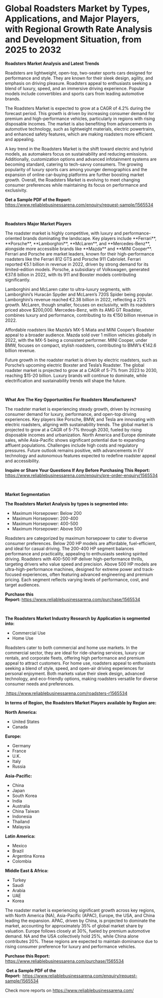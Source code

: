 <p><h1>Global Roadsters Market by Types, Applications, and Major Players, with Regional Growth Rate Analysis and Development Situation, from 2025 to 2032</h1></p><p><strong>Roadsters Market Analysis and Latest Trends</strong></p>
<p><p>Roadsters are lightweight, open-top, two-seater sports cars designed for performance and style. They are known for their sleek design, agility, and emphasis on driving pleasure. Roadsters appeal to enthusiasts seeking a blend of luxury, speed, and an immersive driving experience. Popular models include convertibles and sports cars from leading automotive brands.</p><p>The Roadsters Market is expected to grow at a CAGR of 4.2% during the forecast period. This growth is driven by increasing consumer demand for premium and high-performance vehicles, particularly in regions with rising disposable incomes. The market is also benefiting from advancements in automotive technology, such as lightweight materials, electric powertrains, and enhanced safety features, which are making roadsters more efficient and appealing.</p><p>A key trend in the Roadsters Market is the shift toward electric and hybrid models, as automakers focus on sustainability and reducing emissions. Additionally, customization options and advanced infotainment systems are becoming standard, catering to tech-savvy consumers. The growing popularity of luxury sports cars among younger demographics and the expansion of online car-buying platforms are further boosting market growth. Overall, the Roadsters Market is evolving to meet changing consumer preferences while maintaining its focus on performance and exclusivity.</p></p>
<p><strong>Get a Sample PDF of the Report:&nbsp;</strong> <a href="https://www.reliablebusinessarena.com/enquiry/request-sample/1565534?utm_campaign=2039&utm_medium=2&utm_source=Github&utm_content=ia&utm_term=21012025&utm_id=roadsters">https://www.reliablebusinessarena.com/enquiry/request-sample/1565534</a></p>
<p>&nbsp;</p>
<p><strong>Roadsters Major Market Players</strong></p>
<p><p>The roadster market is highly competitive, with luxury and performance-oriented brands dominating the landscape. Key players include **Ferrari**, **Porsche**, **Lamborghini**, **McLaren**, and **Mercedes-Benz**, alongside more accessible brands like **Mazda** and **MINI Cooper**. Ferrari and Porsche are market leaders, known for their high-performance roadsters like the Ferrari 812 GTS and Porsche 911 Cabriolet. Ferrari reported €5.1 billion in revenue in 2022, driven by strong demand for its limited-edition models. Porsche, a subsidiary of Volkswagen, generated €37.6 billion in 2022, with its 911 and Boxster models contributing significantly.</p><p>Lamborghini and McLaren cater to ultra-luxury segments, with Lamborghini’s Huracán Spyder and McLaren’s 720S Spider being popular. Lamborghini’s revenue reached €2.38 billion in 2022, reflecting a 22% growth. McLaren, though smaller, focuses on exclusivity, with its roadsters priced above $200,000. Mercedes-Benz, with its AMG GT Roadster, combines luxury and performance, contributing to its €150 billion revenue in 2022.</p><p>Affordable roadsters like Mazda’s MX-5 Miata and MINI Cooper’s Roadster appeal to a broader audience. Mazda sold over 1 million vehicles globally in 2022, with the MX-5 being a consistent performer. MINI Cooper, under BMW, focuses on compact, stylish roadsters, contributing to BMW’s €142.6 billion revenue.</p><p>Future growth in the roadster market is driven by electric roadsters, such as Porsche’s upcoming electric Boxster and Tesla’s Roadster. The global roadster market is projected to grow at a CAGR of 5-7% from 2023 to 2030, reaching $15-20 billion. Luxury brands will continue to dominate, while electrification and sustainability trends will shape the future.</p></p>
<p>&nbsp;</p>
<p><strong>What Are The Key Opportunities For Roadsters Manufacturers?</strong></p>
<p><p>The roadster market is experiencing steady growth, driven by increasing consumer demand for luxury, performance, and open-top driving experiences. Key players like Porsche, BMW, and Tesla are innovating with electric roadsters, aligning with sustainability trends. The global market is projected to grow at a CAGR of 5-7% through 2030, fueled by rising disposable incomes and urbanization. North America and Europe dominate sales, while Asia-Pacific shows significant potential due to expanding affluent populations. Challenges include high costs and regulatory pressures. Future outlook remains positive, with advancements in EV technology and autonomous features expected to redefine roadster appeal and accessibility.</p></p>
<p><strong>Inquire or Share Your Questions If Any Before Purchasing This Report:</strong> <a href="https://www.reliablebusinessarena.com/enquiry/pre-order-enquiry/1565534?utm_campaign=2039&utm_medium=2&utm_source=Github&utm_content=ia&utm_term=21012025&utm_id=roadsters">https://www.reliablebusinessarena.com/enquiry/pre-order-enquiry/1565534</a></p>
<p>&nbsp;</p>
<p><strong>Market Segmentation</strong></p>
<p><strong>The Roadsters Market Analysis by types is segmented into:</strong></p>
<p><ul><li>Maximum Horsepower: Below 200</li><li>Maximum Horsepower: 200-400</li><li>Maximum Horsepower: 400-500</li><li>Maximum Horsepower: Above 500</li></ul></p>
<p><p>Roadsters are categorized by maximum horsepower to cater to diverse consumer preferences. Below 200 HP models are affordable, fuel-efficient, and ideal for casual driving. The 200-400 HP segment balances performance and practicality, appealing to enthusiasts seeking spirited driving. Roadsters with 400-500 HP deliver high-performance thrills, targeting drivers who value speed and precision. Above 500 HP models are ultra-high-performance machines, designed for extreme power and track-focused experiences, often featuring advanced engineering and premium pricing. Each segment reflects varying levels of performance, cost, and target audiences.</p></p>
<p><strong>Purchase this Report:&nbsp;</strong><a href="https://www.reliablebusinessarena.com/purchase/1565534?utm_campaign=2039&utm_medium=2&utm_source=Github&utm_content=ia&utm_term=21012025&utm_id=roadsters">https://www.reliablebusinessarena.com/purchase/1565534</a></p>
<p>&nbsp;</p>
<p><strong>The Roadsters Market Industry Research by Application is segmented into:</strong></p>
<p><ul><li>Commercial Use</li><li>Home Use</li></ul></p>
<p><p>Roadsters cater to both commercial and home use markets. In the commercial sector, they are ideal for ride-sharing services, luxury car rentals, and corporate fleets, offering high performance and premium appeal to attract customers. For home use, roadsters appeal to enthusiasts seeking a blend of style, speed, and open-air driving experiences for personal enjoyment. Both markets value their sleek design, advanced technology, and eco-friendly options, making roadsters versatile for diverse consumer needs and preferences.</p></p>
<p><a href="https://www.reliablebusinessarena.com/roadsters-r1565534?utm_campaign=2039&utm_medium=2&utm_source=Github&utm_content=ia&utm_term=21012025&utm_id=roadsters">&nbsp;https://www.reliablebusinessarena.com/roadsters-r1565534</a></p>
<p><strong>In terms of Region, the Roadsters Market Players available by Region are:</strong></p>
<p>
    <p> <strong> North America: </strong>
        <ul>
            <li>United States</li>
            <li>Canada</li>
        </ul>
        </p> 
    <p> <strong> Europe: </strong>
        <ul>
            <li>Germany</li>
            <li>France</li>
            <li>U.K.</li>
            <li>Italy</li>
            <li>Russia</li>
        </ul>
        </p> 
    <p> <strong> Asia-Pacific: </strong>
        <ul>
            <li>China</li>
            <li>Japan</li>
            <li>South Korea</li>
            <li>India</li>
            <li>Australia</li>
            <li>China Taiwan</li>
            <li>Indonesia</li>
            <li>Thailand</li>
            <li>Malaysia</li>
        </ul>
        </p> 
    <p> <strong> Latin America: </strong>
        <ul>
            <li>Mexico</li>
            <li>Brazil</li>
            <li>Argentina Korea</li>
            <li>Colombia</li>
        </ul>
        </p> 
    <p> <strong> Middle East & Africa: </strong>
        <ul>
            <li>Turkey</li>
            <li>Saudi</li>
            <li>Arabia</li>
            <li>UAE</li>
            <li>Korea</li>
        </ul>
    </p>
    </p>
<p><p>The roadster market is experiencing significant growth across key regions, with North America (NA), Asia-Pacific (APAC), Europe, the USA, and China leading the expansion. APAC, driven by China, is projected to dominate the market, accounting for approximately 35% of global market share by valuation. Europe follows closely at 30%, fueled by premium automotive demand. NA and the USA collectively hold 25%, while China alone contributes 20%. These regions are expected to maintain dominance due to rising consumer preference for luxury and performance vehicles.</p></p>
<p><strong>Purchase this Report: </strong><a href="https://www.reliablebusinessarena.com/purchase/1565534?utm_campaign=2039&utm_medium=2&utm_source=Github&utm_content=ia&utm_term=21012025&utm_id=roadsters">https://www.reliablebusinessarena.com/purchase/1565534</a></p>
<p>&nbsp;<strong>Get a Sample PDF of the Report:&nbsp;&nbsp;</strong><a href="https://www.reliablebusinessarena.com/enquiry/request-sample/1565534?utm_campaign=2039&utm_medium=2&utm_source=Github&utm_content=ia&utm_term=21012025&utm_id=roadsters">https://www.reliablebusinessarena.com/enquiry/request-sample/1565534</a></p>
<p><strong></strong></p>
<p>Check more reports on <a href="https://www.reliablebusinessarena.com/?utm_campaign=2039&utm_medium=2&utm_source=Github&utm_content=ia&utm_term=21012025&utm_id=roadsters">https://www.reliablebusinessarena.com/</a></p>